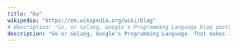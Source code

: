 ```yaml
---
title: "Go"
wikipedia: "https://en.wikipedia.org/wiki/Blog"
# description: "Go, or Golang, Google's Programming Language blog posts."
description: "Go or Golang, Google's Programming Language. That makes it easy to build simple, reliable and efficient software. Let's build anything with Go."
---
```

